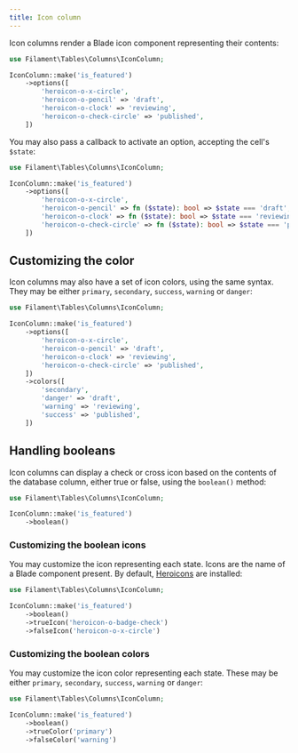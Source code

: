 ```yaml
---
title: Icon column
---
```


Icon columns render a Blade icon component representing their contents:

```php
use Filament\Tables\Columns\IconColumn;

IconColumn::make('is_featured')
    ->options([
        'heroicon-o-x-circle',
        'heroicon-o-pencil' => 'draft',
        'heroicon-o-clock' => 'reviewing',
        'heroicon-o-check-circle' => 'published',
    ])
```

You may also pass a callback to activate an option, accepting the cell's `$state`:

```php
use Filament\Tables\Columns\IconColumn;

IconColumn::make('is_featured')
    ->options([
        'heroicon-o-x-circle',
        'heroicon-o-pencil' => fn ($state): bool => $state === 'draft',
        'heroicon-o-clock' => fn ($state): bool => $state === 'reviewing',
        'heroicon-o-check-circle' => fn ($state): bool => $state === 'published',
    ])
```

## Customizing the color

Icon columns may also have a set of icon colors, using the same syntax. They may be either `primary`, `secondary`, `success`, `warning` or `danger`:

```php
use Filament\Tables\Columns\IconColumn;

IconColumn::make('is_featured')
    ->options([
        'heroicon-o-x-circle',
        'heroicon-o-pencil' => 'draft',
        'heroicon-o-clock' => 'reviewing',
        'heroicon-o-check-circle' => 'published',
    ])
    ->colors([
        'secondary',
        'danger' => 'draft',
        'warning' => 'reviewing',
        'success' => 'published',
    ])
```

## Handling booleans

Icon columns can display a check or cross icon based on the contents of the database column, either true or false, using the `boolean()` method:

```php
use Filament\Tables\Columns\IconColumn;

IconColumn::make('is_featured')
    ->boolean()
```

### Customizing the boolean icons

You may customize the icon representing each state. Icons are the name of a Blade component present. By default, [Heroicons](https://heroicons.com) are installed:

```php
use Filament\Tables\Columns\IconColumn;

IconColumn::make('is_featured')
    ->boolean()
    ->trueIcon('heroicon-o-badge-check')
    ->falseIcon('heroicon-o-x-circle')
```

### Customizing the boolean colors

You may customize the icon color representing each state. These may be either `primary`, `secondary`, `success`, `warning` or `danger`:

```php
use Filament\Tables\Columns\IconColumn;

IconColumn::make('is_featured')
    ->boolean()
    ->trueColor('primary')
    ->falseColor('warning')
```
